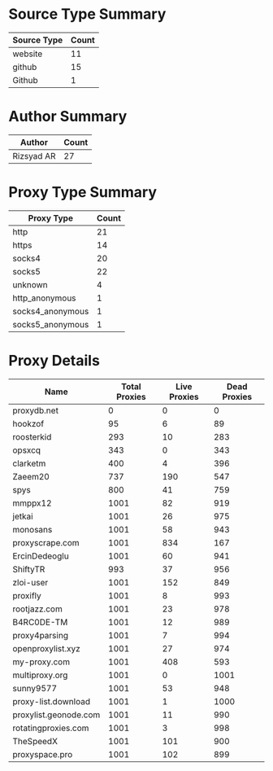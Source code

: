 # Source Type Summary

| Source Type | Count |
|-------------|-------|
| website | 11 |
| github | 15 |
| Github | 1 |


# Author Summary

| Author | Count |
|--------|-------|
| Rizsyad AR | 27 |


# Proxy Type Summary

| Proxy Type | Count |
|------------|-------|
| http | 21 |
| https | 14 |
| socks4 | 20 |
| socks5 | 22 |
| unknown | 4 |
| http_anonymous | 1 |
| socks4_anonymous | 1 |
| socks5_anonymous | 1 |


# Proxy Details

| Name | Total Proxies | Live Proxies | Dead Proxies |
|------|---------------|--------------|---------------|
| proxydb.net | 0 | 0 | 0 |
| hookzof | 95 | 6 | 89 |
| roosterkid | 293 | 10 | 283 |
| opsxcq | 343 | 0 | 343 |
| clarketm | 400 | 4 | 396 |
| Zaeem20 | 737 | 190 | 547 |
| spys | 800 | 41 | 759 |
| mmppx12 | 1001 | 82 | 919 |
| jetkai | 1001 | 26 | 975 |
| monosans | 1001 | 58 | 943 |
| proxyscrape.com | 1001 | 834 | 167 |
| ErcinDedeoglu | 1001 | 60 | 941 |
| ShiftyTR | 993 | 37 | 956 |
| zloi-user | 1001 | 152 | 849 |
| proxifly | 1001 | 8 | 993 |
| rootjazz.com | 1001 | 23 | 978 |
| B4RC0DE-TM | 1001 | 12 | 989 |
| proxy4parsing | 1001 | 7 | 994 |
| openproxylist.xyz | 1001 | 27 | 974 |
| my-proxy.com | 1001 | 408 | 593 |
| multiproxy.org | 1001 | 0 | 1001 |
| sunny9577 | 1001 | 53 | 948 |
| proxy-list.download | 1001 | 1 | 1000 |
| proxylist.geonode.com | 1001 | 11 | 990 |
| rotatingproxies.com | 1001 | 3 | 998 |
| TheSpeedX | 1001 | 101 | 900 |
| proxyspace.pro | 1001 | 102 | 899 |
